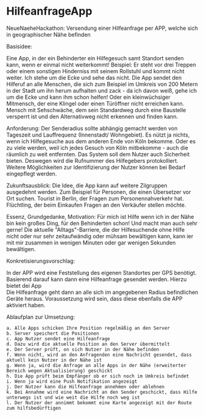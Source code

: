 # HilfeanfrageApp
NeueNaeheHackathon: Versendung einer Hilfeanfrage per APP, welche sich in geographischer Nähe befinden

Basisidee:

Eine App, in der ein Behinderter ein Hilfegesuch samt Standort senden kann, wenn er einmal nicht weiterkommt! Beispiel: Er steht vor drei Treppen oder einem sonstigen Hinderniss mit seinem Rollstuhl und kommt nicht weiter. Ich stehe um die Ecke und sehe das nicht. Die App sendet den Hilferuf an alle Menschen, die sich zum Beispiel im Umkreis von 200 Metern in der Stadt um ihn herum aufhalten und zack - da ich davon weiß, gehe ich um die Ecke und kann ihm schon helfen! Oder ein kleinwüchsiger Mitmensch, der eine Klingel oder einen Türöffner nicht erreichen kann. Mensch mit Sehschwäche, dem sein Standardweg durch eine Baustelle versperrt ist und den Alternativweg nicht erkennen und finden kann. 

Anforderung:
Der Senderadius sollte abhängig gemacht werden von Tageszeit und Lauffrequenz (Innenstadt/ Wohngebiet). Es nützt ja nichts, wenn ich Hilfegesuche aus dem anderen Ende von Köln bekomme. Oder es zu viele werden, weil ich jedes Gesuch von Köln mitbekomme - auch die räumlich zu weit entfernten. Das System soll dem Nutzer auch Sicherheit bieten. Deswegen wird die Rufnummer des Hilfegebers protokolliert. Weitere Möglichkeiten zur Identifizierung der Nutzer können bei Bedarf eingepflegt werden.

Zukunftsausblick:
Die Idee, die App kann auf weitere Zilgruppen ausgedehnt werden. Zum Beispiel für Personen, die einen Übersetzer vor Ort suchen. Tourist in Berlin, der Fragen zum Personennahverkehr hat. Flüchtling, der beim Einkaufen Fragen an den Verkäufer stellen möchte.  



Essenz, Grundgedanke, Motivation:
Für mich ist Hilfe wenn ich in der Nähe bin kein großes Ding, für den Behinderten schon! Und macht man auch sehr gerne!
Die aktuelle "Alltags"-Barriere, die der Hilfesuchende ohne Hilfe nicht oder nur sehr zeitaufwändig oder mühsam bewältigen kann, kann ier mit mir zusammen in wenigen Minuten oder gar wenigen Sekunden bewältigen.

Konkretisierungsvorschlag:

In der APP wird eine Feststellung des eigenen Standortes per GPS benötigt. Basierend darauf kann dann eine Hilfeanfrage gesendet werden. Hierzu bietet dei App  
Die Hilfeanfrage geht dann an alle sich im angegebenen Radius befindlichen Geräte heraus. Voraussetzung wird sein, dass diese ebenfalls die APP aktiviert haben.


Ablaufplan zur Umsetzung: 

	a. Alle Apps schicken Ihre Position regelmäßig an den Server
	b. Server speichert die Positionen
	c. App Nutzer sendet eine Hilfeanfrage
	d. Dazu wird die aktuelle Position an den Server übermittelt
	e. Der Server prüft, on sich Nutzer in der Nähe befinden
	f. Wenn nicht, wird an den Anfragenden eine Nachricht gesendet, dass aktuell kein Nutzer in der Nähe ist
	g. Wenn ja, wird die Anfrage an alle Apps in der Nähe (erweiterter Bereich wegen Aktualisierung) geschickt
	h. Die App prüft beim Empfänger ob er sich noch im Umkreis befindet
	i. Wenn ja wird eine Push Notifikation angezeigt
	j. Der Nutzer kann die Hilfeanfrage annehmen oder ablehnen
	k. Bei Annahme wird eine Nachricht an den Sender geschickt, dass Hilfe unterwegs ist und wie weit die Hilfe noch weg ist
	l. Der Nutzer der annimmt bekommt eine Karte angezeigt mit der Route zum hilfsbedürftigen



